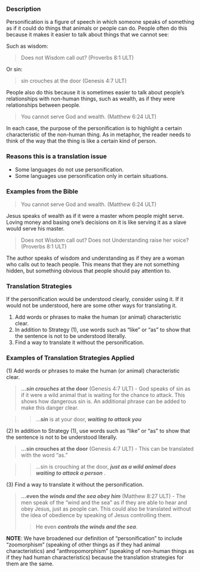 

### Description

Personification is a figure of speech in which someone speaks of something as if it could do things that animals or people can do. People often do this because it makes it easier to talk about things that we cannot see:

Such as wisdom:
> Does not Wisdom call out?  (Proverbs 8:1 ULT)

Or sin:
> sin crouches at the door  (Genesis 4:7 ULT)

People also do this because it is sometimes easier to talk about people’s relationships with non-human things, such as wealth, as if they were relationships between people.

> You cannot serve God and wealth.  (Matthew 6:24 ULT)

In each case, the purpose of the personification is to highlight a certain characteristic of the non-human thing. As in metaphor, the reader needs to think of the way that the thing is like a certain kind of person. 

### Reasons this is a translation issue

* Some languages do not use personification.
* Some languages use personification only in certain situations.

### Examples from the Bible

> You cannot serve God and wealth.  (Matthew 6:24 ULT)

Jesus speaks of wealth as if it were a master whom people might serve. Loving money and basing one’s decisions on it is like serving it as a slave would serve his master.

> Does not Wisdom call out? Does not Understanding raise her voice?  (Proverbs 8:1 ULT)

The author speaks of wisdom and understanding as if they are a woman who calls out to teach people. This means that they are not something hidden, but something obvious that people should pay attention to.

### Translation Strategies

If the personification would be understood clearly, consider using it. If it would not be understood, here are some other ways for translating it.

1. Add words or phrases to make the human (or animal) characteristic clear.
1. In addition to Strategy (1), use words such as “like” or “as” to show that the sentence is not to be understood literally.
1. Find a way to translate it without the personification.

### Examples of Translation Strategies Applied

(1) Add words or phrases to make the human (or animal) characteristic clear.

> **…***sin crouches*** at the door** (Genesis 4:7 ULT) - God speaks of sin as if it were a wild animal that is waiting for the chance to attack.  This shows how dangerous sin is. An additional phrase can be added to make this danger clear.
  
>> …***sin*** is at your door, ***waiting to attack you*** 

(2) In addition to Strategy (1), use words such as “like” or “as” to show that the sentence is not to be understood literally.

> **…sin crouches at the door** (Genesis 4:7 ULT) - This can be translated with the word “as.”
  
>> …sin is crouching at the door, ***just as a wild animal does waiting to attack a person*** .

(3) Find a way to translate it without the personification.

> **…even the ***winds and the sea obey him***** (Matthew 8:27 ULT) - The men speak of the “wind and the sea" as if they are able to hear and obey Jesus, just as people can. This could also be translated without the idea of obedience by speaking of Jesus controlling them.  
>> He even ***controls the winds and the sea***.


**NOTE**: We have broadened our definition of “personification” to include “zoomorphism” (speaking of other things as if they had animal characteristics) and “anthropomorphism” (speaking of non-human things as if they had human characteristics) because the translation strategies for them are the same.
